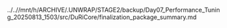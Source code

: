 ../..//mnt/h/ARCHIVE/.UNWRAP/STAGE2/backup/Day07_Performance_Tuning_20250813_1503/src/DuRiCore/finalization_package_summary.md